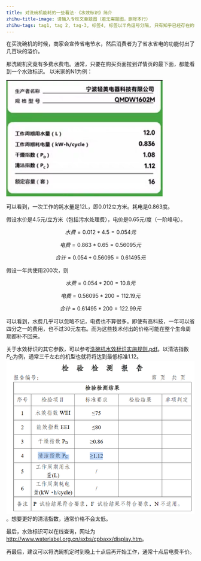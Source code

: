 ```yaml
---
title: 对洗碗机能耗的一些看法-《水效标识》简介
zhihu-title-image: 请输入专栏文章题图（若无需题图，删除本行）
zhihu-tags: tag1, tag 2, tag-3, 标签4, 标签以半角逗号分隔, 只有知乎已经存在的标签才能添加成功
---
```


在买洗碗机的时候，商家会宣传省电节水，然后消费者为了省水省电的功能付出了几百块的溢价。

那洗碗机究竟有多费水费电。通常，只要在购买页面拉到详情页的最下面，都能看到一个水效标识。
以米家的N1为例：

![](../pics/waterlabel-qmdw1602m-mijia-N1.png)

可以看到，一次工作的耗水量是12L，即0.012立方米。耗电是0.863度。

假设水价是4.5元/立方米（包括污水处理费），电价是0.65元/度（一阶峰电）。

$$ 水费 = 0.012 * 4.5 = 0.054元 $$ 

$$ 电费 = 0.863 * 0.65 = 0.56095元 $$

$$ 合计 = 0.054 + 0.56095 = 0.61495元 $$

假设一年共使用200次，则

$$ 水费 = 0.054 * 200 = 10.8 元 $$ 

$$ 电费 = 0.56095 * 200 = 112.19 元 $$

$$ 合计 = 0.61495 * 200 = 122.99 元 $$

可以看到，水费几乎可以忽略不记，电费也不算很多。即使有高科技，一年可以省四分之一的费用，也不过30元左右。而为这些技术付出的价格可能在整个生命周期都补不回来。

关于水效标识的其它参数，可以参考[洗碗机水效标识实施规则.pdf](https://www.gov.cn/zhengce/zhengceku/2020-10/18/P020240813648200123470.pdf)。以清洁指数$P_C$为例，通常三千左右的机型也就将将达到最低标准1.12。
![检验检测报告](../pics/waterlabel-result-table.png)。想要更好的清洁指数，通常价格不会太低。

最后，水效标识可以在线查询，网址为<http://www.waterlabel.org.cn/sxbs/cpbaxx/display.htm>。

再最后，建议可以将洗碗机定时到晚上十点后再开始工作，通常十点后电费半价。
